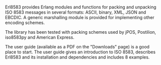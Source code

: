 Erl8583 provides Erlang modules and functions for packing and unpacking ISO 8583 messages in several formats: ASCII, binary, XML, JSON and EBCDIC. A generic marshalling module is provided for implementing other encoding schemes.

The library has been tested with packing schemes used by jPOS, Postilion, iso8583py and American Express.

The user guide (available as a PDF on the "Downloads" page) is a good place to start. The user guide gives an introduction to ISO 8583, describes Erl8583 and its installation and dependencies and includes 8 examples.